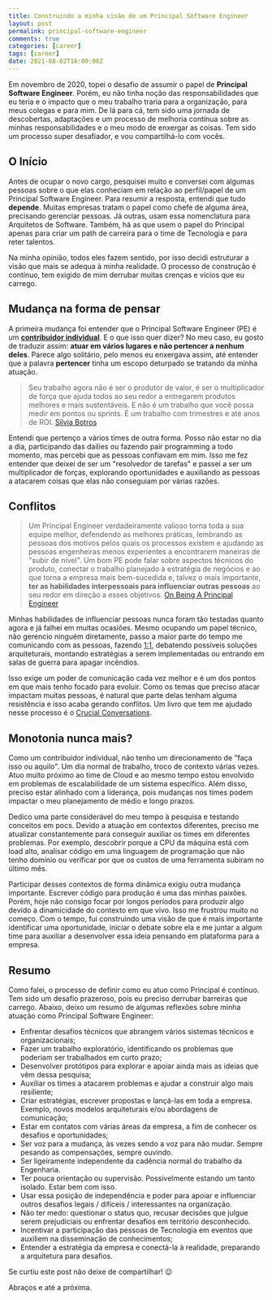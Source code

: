 ```yaml
---
title: Construindo a minha visão de um Principal Software Engineer
layout: post
permalink: principal-software-engineer
comments: true
categories: [career]
tags: [career]  
date: 2021-08-02T16:00:00Z
---
```


Em novembro de 2020, topei o desafio de assumir o papel de **Principal Software Engineer**. Porém, eu não tinha noção das responsabilidades que eu teria e o impacto que o meu trabalho traria para a organização, para meus colegas e para mim. De lá para cá, tem sido uma jornada de descobertas, adaptações e um processo de melhoria contínua sobre as minhas responsabilidades e o meu modo de enxergar as coisas. Tem sido um processo super desafiador, e vou compartilhá-lo com vocês.

<!--more-->

## O Início

Antes de ocupar o novo cargo, pesquisei muito e conversei com algumas pessoas sobre o que elas conheciam em relação ao perfil/papel de um Principal Software Engineer. Para resumir a resposta, entendi que tudo **depende**. Muitas empresas tratam o papel como chefe de alguma área, precisando gerenciar pessoas. Já outras, usam essa nomenclatura para Arquitetos de Software. Também, há as que usem o papel do Principal apenas para criar um path de carreira para o time de Tecnologia e para reter talentos.

Na minha opinião, todos eles fazem sentido, por isso decidi estruturar a visão que mais se adequa à minha realidade. O processo de construção é contínuo, tem exigido de mim derrubar muitas crenças e vícios que eu carrego.

## Mudança na forma de pensar

A primeira mudança foi entender que o Principal Software Engineer (PE) é um [**contribuidor individual**](https://www.indeed.com/career-advice/finding-a-job/what-is-an-individual-contributor). E o que isso quer dizer? No meu caso, eu gosto de traduzir assim: **atuar em vários lugares e não pertencer a nenhum deles**. Parece algo solitário, pelo menos eu enxergava assim, até entender que a palavra **pertencer** tinha um escopo deturpado se tratando da minha atuação.

> Seu trabalho agora não é ser o produtor de valor, é ser o multiplicador de força que ajuda todos ao seu redor a entregarem produtos melhores e mais sustentáveis. E não é um trabalho que você possa medir em pontos ou sprints. É um trabalho com trimestres e até anos de ROI. [Silvia Botros](https://staffeng.com/stories/silvia-botros)

Entendi que pertenço a vários times de outra forma. Posso não estar no dia a dia, participando das dailies ou fazendo pair programming a todo momento, mas percebi que as pessoas confiavam em mim. Isso me fez entender que deixei de ser um "resolvedor de tarefas" e passei a ser um multiplicador de forças, explorando oportunidades e auxiliando as pessoas a atacarem coisas que elas não conseguiam por várias razões.  

## Conflitos

> Um Principal Engineer verdadeiramente valioso torna toda a sua equipe melhor, defendendo as melhores práticas, lembrando as pessoas dos motivos pelos quais os processos existem e ajudando as pessoas engenheiras menos experientes a encontrarem maneiras de "subir de nível". Um bom PE pode falar sobre aspectos técnicos do produto, conectar o trabalho planejado à estratégia de negócios e ao que torna a empresa mais bem-sucedida e, talvez o mais importante, **ter as habilidades interpessoais para influenciar outras pessoas** ao seu redor em direção a esses objetivos. [On Being A Principal Engineer](https://blog.dbsmasher.com/2019/01/28/on-being-a-principal-engineer.html)

Minhas habilidades de influenciar pessoas nunca foram tão testadas quanto agora e já falhei em muitas ocasiões. Mesmo ocupando um papel técnico, não gerencio ninguém diretamente, passo a maior parte do tempo me comunicando com as pessoas, fazendo [1:1](https://www.qulture.rocks/blog/como-fazer-uma-one-on-one-e-por-que/), debatendo possíveis soluções arquiteturais, montando estratégias a serem implementadas ou entrando em salas de guerra para apagar incêndios.

Isso exige um poder de comunicação cada vez melhor e é um dos pontos em que mais tenho focado para evoluir. Como os temas que preciso atacar impactam muitas pessoas, é natural que parte delas tenham alguma resistência e isso acaba gerando conflitos. Um livro que tem me ajudado nesse processo é o [Crucial Conversations](https://www.amazon.com.br/Crucial-Conversations-Talking-Stakes-Second/dp/0071771328).

## Monotonia nunca mais?

Como um contribuidor individual, não tenho um direcionamento de "faça isso ou aquilo". Um dia normal de trabalho, troco de contexto várias vezes. Atuo muito próximo ao time de Cloud e ao mesmo tempo estou envolvido em problemas de escalabilidade de um sistema específico. Além disso, preciso estar alinhado com a liderança, pois mudanças nos times podem impactar o meu planejamento de médio e longo prazos.

Dedico uma parte considerável do meu tempo à pesquisa e testando conceitos em pocs. Devido a atuação em contextos diferentes, preciso me atualizar constantemente para conseguir auxiliar os times em diferentes problemas. Por exemplo, descobrir porque a CPU da máquina está com load alto, analisar código em uma linguagem de programação que não tenho domínio ou verificar por que os custos de uma ferramenta subiram no último mês.

Participar desses contextos de forma dinâmica exigiu outra mudança importante. Escrever código para produção é uma das minhas paixões. Porém, hoje não consigo focar por longos períodos para produzir algo devido a dinamicidade do contexto em que vivo. Isso me frustrou muito no começo. Com o tempo, fui construindo uma visão de que é mais importante identificar uma oportunidade, iniciar o debate sobre ela e me juntar a algum time para auxiliar a desenvolver essa ideia pensando em plataforma para a empresa.

## Resumo

Como falei, o processo de definir como eu atuo como Principal é contínuo. Tem sido um desafio prazeroso, pois eu preciso derrubar barreiras que carrego. Abaixo, deixo um resumo de algumas reflexões sobre minha atuação como Principal Software Engineer:

- Enfrentar desafios técnicos que abrangem vários sistemas técnicos e organizacionais;
- Fazer um trabalho exploratório, identificando os problemas que poderiam ser trabalhados em curto prazo;
- Desenvolver protótipos para explorar e apoiar ainda mais as ideias que vêm dessa pesquisa;
- Auxiliar os times a atacarem problemas e ajudar a construir algo mais resiliente;
- Criar estratégias, escrever propostas e lançá-las em toda a empresa. Exemplo, novos modelos arquiteturais e/ou abordagens de comunicação;
- Estar em contatos com várias áreas da empresa, a fim de conhecer os desafios e oportunidades;
- Ser voz para a mudança, às vezes sendo a voz para não mudar. Sempre pesando as compensações, sempre ouvindo.
- Ser ligeiramente independente da cadência normal do trabalho da Engenharia.
- Ter pouca orientação ou supervisão. Possivelmente estando um tanto isolado. Estar bem com isso.
- Usar essa posição de independência e poder para apoiar e influenciar outros desafios legais / difíceis / interessantes na organização.
- Não ter medo: questionar o status quo, recusar decisões que julgue serem prejudiciais ou enfrentar desafios em território desconhecido.
- Incentivar a participação das pessoas de Tecnologia em eventos que auxiliem na disseminação de conhecimentos;
- Entender a estratégia da empresa e conectá-la à realidade, preparando a arquitetura para desafios.

Se curtiu este post não deixe de compartilhar! 😉

Abraços e até a próxima.
